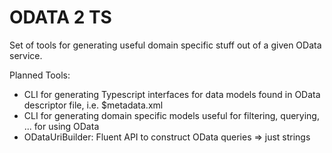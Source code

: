 # ODATA 2 TS

Set of tools for generating useful domain specific stuff out of a given OData service.

Planned Tools:

- CLI for generating Typescript interfaces for data models found in OData descriptor file, i.e. $metadata.xml
- CLI for generating domain specific models useful for filtering, querying, ... for using OData
- ODataUriBuilder: Fluent API to construct OData queries => just strings
